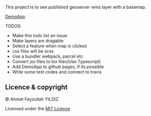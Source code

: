 

This project is to see published geoserver wms layer with a basemap.

[DemoApp](https://feyzullahyildiz.github.io/geoserver-wms-viewer/)

TODOS:
  - Make this todo list an issue
  - Make layers are dragable
  - Select a feature when map is clicked
  - css files will be scss
  - Use a bundler webpack, parcel etc.
  - Convert jsx files to tsx files(Use Typescript)
  - Add DemoApp to github pages, if its possible
  - Write some test codes and connect to travis 


## Licence & copyright

© Ahmet Feyzullah YILDIZ

Licensed under the [MIT License](LICENSE) 
